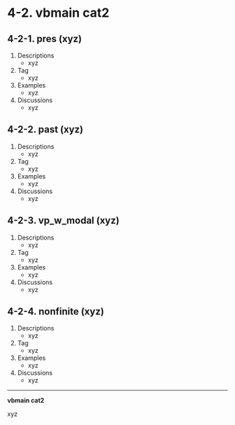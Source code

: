 # 4-2\. vbmain cat2

## 4-2-1\. pres (xyz)

1. Descriptions
    - xyz
2. Tag
    - xyz
3. Examples
    - xyz
4. Discussions
    - xyz

## 4-2-2\. past (xyz)

1. Descriptions
    - xyz
2. Tag
    - xyz
3. Examples
    - xyz
4. Discussions
    - xyz

## 4-2-3\. vp_w_modal (xyz)

1. Descriptions
    - xyz
2. Tag
    - xyz
3. Examples
    - xyz
4. Discussions
    - xyz

## 4-2-4\. nonfinite (xyz)

1. Descriptions
    - xyz
2. Tag
    - xyz
3. Examples
    - xyz
4. Discussions
    - xyz
---

**vbmain cat2**

xyz
